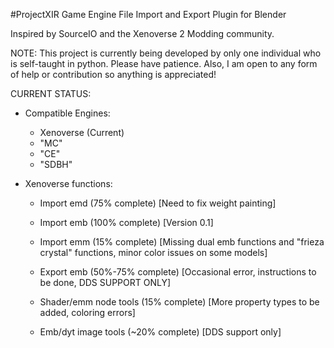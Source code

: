 #ProjectXIR
Game Engine File Import and Export Plugin for Blender

Inspired by SourceIO and the Xenoverse 2 Modding community.

NOTE: This project is currently being developed by only one individual who is self-taught in python. Please have patience.
 Also, I am open to any form of help or contribution so anything is appreciated!

CURRENT STATUS:
- Compatible Engines:
  - Xenoverse (Current)
  - "MC" 
  - "CE"
  - "SDBH"

- Xenoverse functions:
  - Import emd (75% complete) [Need to fix weight painting]
  - Import emb (100% complete) [Version 0.1]
  - Import emm (15% complete) [Missing dual emb functions and "frieza crystal" functions, minor color issues on some models]
  - Export emb (50%-75% complete) [Occasional error, instructions to be done, DDS SUPPORT ONLY]

  - Shader/emm node tools (15% complete) [More property types to be added, coloring errors]
  - Emb/dyt image tools (~20% complete) [DDS support only]

